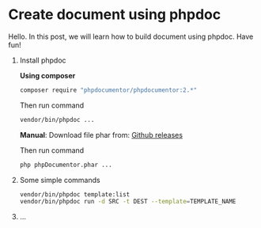 # Create document using phpdoc

Hello. In this post, we will learn how to build document using phpdoc. Have fun!

1. Install phpdoc

    **Using composer**

    ```bash
    composer require "phpdocumentor/phpdocumentor:2.*"
    ```

    Then run command

    ```bash
    vendor/bin/phpdoc ...
    ```

    **Manual**: Download file phar from: [Github releases](https://github.com/phpDocumentor/phpDocumentor/releases)

    Then run command

    ```bash
    php phpDocumentor.phar ...
    ```
<!--more-->
2. Some simple commands

    ```bash
    vendor/bin/phpdoc template:list
    vendor/bin/phpdoc run -d SRC -t DEST --template=TEMPLATE_NAME
    ```

3. ...

